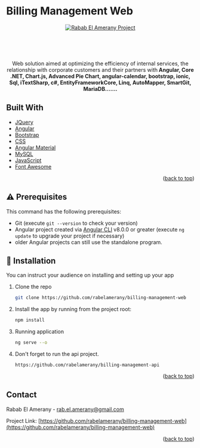 <div id="top"></div>

# Billing Management Web

<p align="center">
<a href="https://github.com/rabelamerany/billing-management-web">
<img  alt="Rabab El Amerany Project" title="Rabab Project" src="https://github.com/rabelamerany/billing-management-web/blob/main/src/assets/images/site.PNG" />
</a>
</p>
<br>
<br>
<br>
<p align="center">
Web solution aimed at optimizing the efficiency of internal services, the relationship with corporate customers and their partners with<b> Angular, Core .NET, Chart.js, Advanced Pie Chart, angular-calendar, bootstrap, ionic, Sql, iTextSharp, c#, EntityFrameworkCore, Linq, AutoMapper, SmartGit, MariaDB…….</b>
</p>

## Built With

* [JQuery](https://jquery.com)
* [Angular](https://angular.io)
* [Bootstrap](https://getbootstrap.com)
* [CSS](https://www.css-com.com/)
* [Angular Material](https://material.angular.io)
* [MySQL](https://www.mysql.com)
* [JavaScript](https://www.javascript.com)
* [Font Awesome](https://fontawesome.com)

<p align="right">(<a href="#top">back to top</a>)</p>

## ⚠️ Prerequisites <a name="prerequisites"></a>

This command has the following prerequisites:

- Git (execute `git --version` to check your version)
- Angular project created via [Angular CLI](https://github.com/angular/angular-cli) v8.0.0 or greater (execute `ng update` to upgrade your project if necessary)
- older Angular projects can still use the standalone program.


## 🚀 Installation

You can instruct your audience on installing and setting up your app

1. Clone the repo
   ```sh
   git clone https://github.com/rabelamerany/billing-management-web
   ```
2. Install the app by running from the project root:
   ```sh
   npm install
   ```
3. Running application
   ```sh
   ng serve --o
   ```
4. Don't forget to run the api project.
   ```ccharp
   https://github.com/rabelamerany/billing-management-api
   ```

<p align="right">(<a href="#top">back to top</a>)</p>

<!-- CONTACT -->

## Contact

Rabab El Amerany - rab.el.amerany@gmail.com

Project Link: [https://github.com/rabelamerany/billing-management-web](https://github.com/rabelamerany/billing-management-web)

<p align="right">(<a href="#top">back to top</a>)</p>
